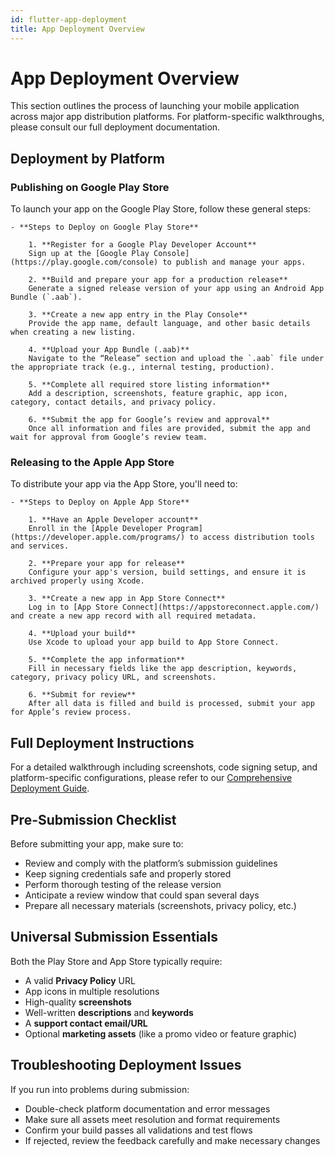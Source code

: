 ```yaml
---
id: flutter-app-deployment
title: App Deployment Overview
---
```


# App Deployment Overview

This section outlines the process of launching your mobile application across major app distribution platforms. For platform-specific walkthroughs, please consult our full deployment documentation.

## Deployment by Platform

### Publishing on Google Play Store

To launch your app on the Google Play Store, follow these general steps:

    - **Steps to Deploy on Google Play Store**

        1. **Register for a Google Play Developer Account**  
        Sign up at the [Google Play Console](https://play.google.com/console) to publish and manage your apps.

        2. **Build and prepare your app for a production release**  
        Generate a signed release version of your app using an Android App Bundle (`.aab`).

        3. **Create a new app entry in the Play Console**  
        Provide the app name, default language, and other basic details when creating a new listing.

        4. **Upload your App Bundle (.aab)**  
        Navigate to the “Release” section and upload the `.aab` file under the appropriate track (e.g., internal testing, production).

        5. **Complete all required store listing information**  
        Add a description, screenshots, feature graphic, app icon, category, contact details, and privacy policy.

        6. **Submit the app for Google’s review and approval**  
        Once all information and files are provided, submit the app and wait for approval from Google’s review team.


### Releasing to the Apple App Store

To distribute your app via the App Store, you'll need to:

    - **Steps to Deploy on Apple App Store**

        1. **Have an Apple Developer account**  
        Enroll in the [Apple Developer Program](https://developer.apple.com/programs/) to access distribution tools and services.

        2. **Prepare your app for release**  
        Configure your app's version, build settings, and ensure it is archived properly using Xcode.

        3. **Create a new app in App Store Connect**  
        Log in to [App Store Connect](https://appstoreconnect.apple.com/) and create a new app record with all required metadata.

        4. **Upload your build**  
        Use Xcode to upload your app build to App Store Connect.

        5. **Complete the app information**  
        Fill in necessary fields like the app description, keywords, category, privacy policy URL, and screenshots.

        6. **Submit for review**  
        After all data is filled and build is processed, submit your app for Apple’s review process.


## Full Deployment Instructions

For a detailed walkthrough including screenshots, code signing setup, and platform-specific configurations, please refer to our <a href="https://wrteam-in.github.io/common_app_doc/GeneralSettings/deployment" target="_blank" rel="noopener noreferrer">Comprehensive Deployment Guide</a>.

## Pre-Submission Checklist

Before submitting your app, make sure to:

- Review and comply with the platform’s submission guidelines
- Keep signing credentials safe and properly stored
- Perform thorough testing of the release version
- Anticipate a review window that could span several days
- Prepare all necessary materials (screenshots, privacy policy, etc.)

## Universal Submission Essentials

Both the Play Store and App Store typically require:

- A valid **Privacy Policy** URL  
- App icons in multiple resolutions  
- High-quality **screenshots**  
- Well-written **descriptions** and **keywords**  
- A **support contact email/URL**  
- Optional **marketing assets** (like a promo video or feature graphic)

## Troubleshooting Deployment Issues

If you run into problems during submission:

- Double-check platform documentation and error messages
- Make sure all assets meet resolution and format requirements
- Confirm your build passes all validations and test flows
- If rejected, review the feedback carefully and make necessary changes
